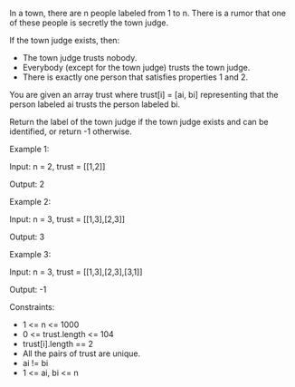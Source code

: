 In a town, there are n people labeled from 1 to n. There is a rumor that one of these people is secretly the town judge.

If the town judge exists, then:

- The town judge trusts nobody.
- Everybody (except for the town judge) trusts the town judge.
- There is exactly one person that satisfies properties 1 and 2.

You are given an array trust where trust[i] = [ai, bi] representing that the person labeled ai trusts the person labeled bi.

Return the label of the town judge if the town judge exists and can be identified, or return -1 otherwise.

Example 1:

Input: n = 2, trust = [[1,2]]

Output: 2


Example 2:

Input: n = 3, trust = [[1,3],[2,3]]

Output: 3


Example 3:

Input: n = 3, trust = [[1,3],[2,3],[3,1]]

Output: -1
 

Constraints:

- 1 <= n <= 1000
- 0 <= trust.length <= 104
- trust[i].length == 2
- All the pairs of trust are unique.
- ai != bi
- 1 <= ai, bi <= n
